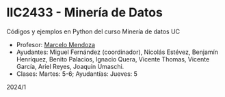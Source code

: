 # IIC2433 - Minería de Datos

Códigos y ejemplos en Python del curso Minería de datos UC

* Profesor: [Marcelo Mendoza](https://orcid.org/0000-0002-7969-6041)
* Ayudantes: Miguel Fernández (coordinador), Nicolás Estévez, Benjamín Henríquez, Benito Palacios, Ignacio Quera, Vicente Thomas, Vicente García, Ariel Reyes, Joaquín Umaschi.
* Clases: Martes: 5-6; Ayudantías: Jueves: 5

2024/1
